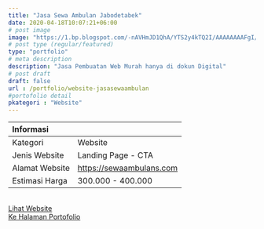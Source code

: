 ```yaml
---
title: "Jasa Sewa Ambulan Jabodetabek"
date: 2020-04-18T10:07:21+06:00
# post image
image: "https://1.bp.blogspot.com/-nAVHmJD1QhA/YTS2y4kTQ2I/AAAAAAAAFgI/Rr8AGoVwmU81b-VmlkEOOeDmdP-poC_WwCLcBGAsYHQ/s16000/portofolio-jasasewaambulan.png"
# post type (regular/featured)
type: "portfolio"
# meta description
description: "Jasa Pembuatan Web Murah hanya di dokun Digital"
# post draft
draft: false
url : /portfolio/website-jasasewaambulan
#portofolio detail
pkategori : "Website"
---
```


| <b>Informasi</b> |  |
| :------------- |:-------------|
| Kategori              | Website    | 
| Jenis Website         | Landing Page - CTA     |
| Alamat Website        | https://sewaambulans.com     |
| Estimasi Harga        | 300.000 - 400.000    |

<br/>
<div class="row px-2 mt-2">
    <div class="col-md-6 mb-3 px-1">
        <a href="https://sewaambulans.com" target="_blank" rel="nofollow" class="btn btn-porto1 btn-lg btn-block data-aos="fade-right><i class="ti-shopping-cart"></i> Lihat Website</a>
    </div>
    <div class="col-md-6 mb-3 px-1">
        <a href="/portfolio" class="btn btn-porto2 btn-lg btn-block data-aos="fade-right><i class="ti-rocket"></i> Ke Halaman Portofolio</a>
    </div>
</div>